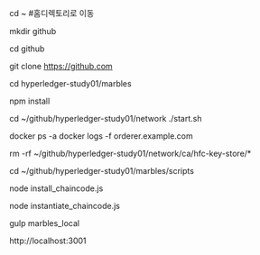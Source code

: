 cd ~ #홈디렉토리로 이동

mkdir github

cd github

git clone https://github.com

cd hyperledger-study01/marbles

npm install


cd ~/github/hyperledger-study01/network
./start.sh


docker ps -a
docker logs -f orderer.example.com


rm -rf ~/github/hyperledger-study01/network/ca/hfc-key-store/*

cd ~/github/hyperledger-study01/marbles/scripts

node install_chaincode.js

node instantiate_chaincode.js

gulp marbles_local

http://localhost:3001 
